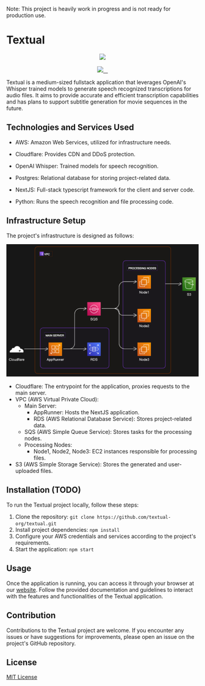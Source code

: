 Note: This project is heavily work in progress and is not ready for production use.

# Textual

<p align="center">
  <a href="https://github.com/textual-org">
    <img src="https://avatars.githubusercontent.com/u/133390985" height="128">
  </a>
</p>

<p align="center">
  <a aria-label="Vercel logo" href="https://github.com/SGeri">
    <img src="https://img.shields.io/badge/SGeri-000000.svg?style=for-the-badge&labelColor=000">
  </a>
  <a aria-label="License" href="https://github.com/vercel/next.js/blob/canary/license.md">
    <img alt="" src="https://img.shields.io/npm/l/next.svg?style=for-the-badge&labelColor=000000">
  </a>
  <a aria-label="Web" href="https://github.com/textual-org/web-service">
    <img alt="" src="https://img.shields.io/badge/WEB-blueviolet.svg?style=for-the-badge&logo=Next.js&labelColor=000000&logoWidth=20">
  </a>
  <a aria-label="Processor" href="https://github.com/textual-org/processor">
    <img alt="" src="https://img.shields.io/badge/Python-blue.svg?style=for-the-badge&logo=Python&labelColor=000000&logoWidth=20">
  </a>
</p>

Textual is a medium-sized fullstack application that leverages OpenAI's Whisper trained models to generate speech recognized transcriptions for audio files. It aims to provide accurate and efficient transcription capabilities and has plans to support subtitle generation for movie sequences in the future.

## Technologies and Services Used

- AWS: Amazon Web Services, utilized for infrastructure needs.
- Cloudflare: Provides CDN and DDoS protection.
- OpenAI Whisper: Trained models for speech recognition.

- Postgres: Relational database for storing project-related data.

- NextJS: Full-stack typescript framework for the client and server code.
- Python: Runs the speech recognition and file processing code.

## Infrastructure Setup

The project's infrastructure is designed as follows:

![Infrastructure Setup](https://raw.githubusercontent.com/textual-org/.github/8d34c6d5bcc3806136e71f2ddc0d40b15285a63b/infrastructure.png)

- Cloudflare: The entrypoint for the application, proxies requests to the main server.
- VPC (AWS Virtual Private Cloud):
  - Main Server:
    - AppRunner: Hosts the NextJS application.
    - RDS (AWS Relational Database Service): Stores project-related data.
  - SQS (AWS Simple Queue Service): Stores tasks for the processing nodes.
  - Processing Nodes:
    - Node1, Node2, Node3: EC2 instances responsible for processing files.
- S3 (AWS Simple Storage Service): Stores the generated and user-uploaded files.

## Installation (TODO)

To run the Textual project locally, follow these steps:

1. Clone the repository: `git clone https://github.com/textual-org/textual.git`
2. Install project dependencies: `npm install`
3. Configure your AWS credentials and services according to the project's requirements.
4. Start the application: `npm start`

## Usage

Once the application is running, you can access it through your browser at our [website](https://to-be-done.com). Follow the provided documentation and guidelines to interact with the features and functionalities of the Textual application.

## Contribution

Contributions to the Textual project are welcome. If you encounter any issues or have suggestions for improvements, please open an issue on the project's GitHub repository.

## License

[MIT License](LICENSE)
